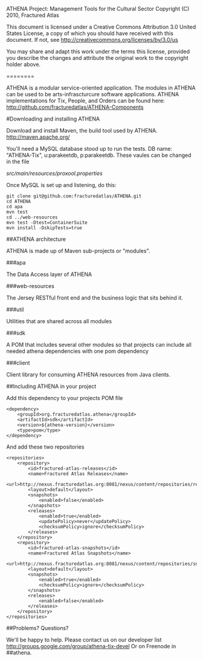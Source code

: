 ATHENA Project: Management Tools for the Cultural Sector
Copyright (C) 2010, Fractured Atlas

This document is licensed under a Creative Commons Attribution 3.0 United
States License, a copy of which you should have received with this
document. If not, see http://creativecommons.org/licenses/by/3.0/us

You may share and adapt this work under the terms this license, provided
you describe the changes and attribute the original work to the copyright
holder above.

========

ATHENA is a modular service-oriented application.  The modules in ATHENA can be used to be arts-infrascturcure software applications.  ATHENA implementations for Tix, People, and Orders can be found here: <http://github.com/fracturedatlas/ATHENA-Components>

#Downloading and installing ATHENA

Download and install Maven, the build tool used by ATHENA.  <http://maven.apache.org/>

You'll need a MySQL database stood up to run the tests.  DB name: "ATHENA-Tix", u:parakeetdb, p:parakeetdb.  These vaules can be changed in the file

*src/main/resources/proxool.properties*

Once MySQL is set up and listening, do this:

	git clone git@github.com:fracturedatlas/ATHENA.git
	cd ATHENA
	cd apa
	mvn test
	cd ../web-resources
	mvn test -Dtest=ContainerSuite
	mvn install -DskipTests=true
	
##ATHENA architecture

ATHENA is made up of Maven sub-projects or "modules".

###apa

The Data Access layer of ATHENA

###web-resources

The Jersey RESTful front end and the business logic that sits behind it.

###util

Utilities that are shared across all modules

###sdk

A POM that includes several other modules so that projects can include all needed athena dependencies with one pom dependency

###client

Client library for consuming ATHENA resources from Java clients.

##Including ATHENA in your project

Add this dependency to your projects POM file

	<dependency>
	    <groupId>org.fracturedatlas.athena</groupId>
	    <artifactId>sdk</artifactId>
	    <version>${athena-version}</version>
	    <type>pom</type>
	</dependency>
	
And add these two repositories

	<repositories>
	    <repository>
	        <id>fractured-atlas-releases</id>
	        <name>Fractured Atlas Releases</name>
	        <url>http://nexus.fracturedatlas.org:8081/nexus/content/repositories/releases/</url>
	        <layout>default</layout>
	        <snapshots>
	            <enabled>false</enabled>
	        </snapshots>
	        <releases>
	            <enabled>true</enabled>
	            <updatePolicy>never</updatePolicy>
	            <checksumPolicy>ignore</checksumPolicy>
	        </releases>
	    </repository>
	    <repository>
	        <id>fractured-atlas-snapshots</id>
	        <name>Fractured Atlas Snapshots</name>
	        <url>http://nexus.fracturedatlas.org:8081/nexus/content/repositories/snapshots/</url>
	        <layout>default</layout>
	        <snapshots>
	            <enabled>true</enabled>
	            <checksumPolicy>ignore</checksumPolicy>
	        </snapshots>
	        <releases>
	            <enabled>false</enabled>
	        </releases>
	    </repository>
	</repositories>

##Problems? Questions?

We'll be happy to help.  Please contact us on our developer list <http://groups.google.com/group/athena-tix-devel> Or on Freenode in ##athena.